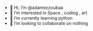 - 👋 Hi, I’m @adamezzoubaa
- 👀 I’m interested in Space , coding , art
- 🌱 I’m currently learning python 
- 💞️ I’m looking to collaborate on nothing

<!---
adamezzoubaa/adamezzoubaa is a ✨ special ✨ repository because its `README.md` (this file) appears on your GitHub profile.
You can click the Preview link to take a look at your changes.
--->
